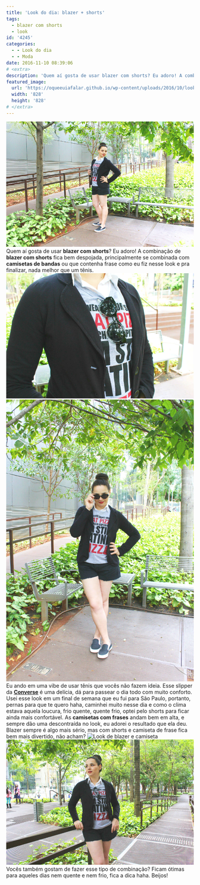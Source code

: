 ```yaml
---
title: 'Look do dia: blazer + shorts'
tags:
  - blazer com shorts
  - look
id: '4245'
categories:
  - - Look do dia
  - - Moda
date: 2016-11-10 08:39:06
# <extra>
description: 'Quem aí gosta de usar blazer com shorts? Eu adoro! A combinação de blazer com shorts fica bem despojada, principalmente se combinada com camisetas de bandas ou que contenha frase como eu fiz nesse look e pra finalizar, nada melhor que um tênis. Eu ando em uma vibe de usar tênis que vocês não fazem ideia. Esse slipper da Converse é uma delícia, dá para passear o dia todo com muito conforto. Usei esse look em um final de semana que eu fui para São Paulo, portanto, pernas para que te quero haha, caminhei muito nesse dia e como o clima estava aquela loucura, frio quente, quente frio, optei pelo shorts para ficar ainda mais confortável. As camisetas com frases andam bem em alta, e sempre dão uma descontraída no look, eu adorei o resultado que ela deu. Blazer sempre &hellip;'
featured_image: 
  url: 'https://oqueeuiafalar.github.io/wp-content/uploads/2016/10/look-blazer-shorts-e-tênis.jpg'
  width: '828'
  height: '828'
# </extra>
---
```


![Como usar shorts e blazer](/wp-content/uploads/2016/10/look-blazer-camiseta-e-shorts.jpg) Quem aí gosta de usar **blazer com shorts**? Eu adoro! A combinação de **blazer com shorts** fica bem despojada, principalmente se combinada com **camisetas de bandas** ou que contenha frase como eu fiz nesse look e pra finalizar, nada melhor que um tênis. ![Como usar blazer com camiseta divertida ](/wp-content/uploads/2016/10/look-blazer-e-camiseta.jpg) ![inspiração - blazer com shorts e tênis - como usar](/wp-content/uploads/2016/10/look-blazer-shorts-e-tênis.jpg) Eu ando em uma vibe de usar tênis que vocês não fazem ideia. Esse slipper da [**Converse**](http://converse.com.br/) é uma delícia, dá para passear o dia todo com muito conforto. Usei esse look em um final de semana que eu fui para São Paulo, portanto, pernas para que te quero haha, caminhei muito nesse dia e como o clima estava aquela loucura, frio quente, quente frio, optei pelo shorts para ficar ainda mais confortável. As **camisetas com frases** andam bem em alta, e sempre dão uma descontraída no look, eu adorei o resultado que ela deu. Blazer sempre é algo mais sério, mas com shorts e camiseta de frase fica bem mais divertido, não acham? ![Look de blazer e camiseta ](/wp-content/uploads/2016/10/como-usar-blazer-com-tênis-e-shorts.jpg) ![como usar camiseta com frases ](/wp-content/uploads/2016/10/look-shorts-blazer-e-camiseta.jpg) Vocês também gostam de fazer esse tipo de combinação? Ficam ótimas para aqueles dias nem quente e nem frio, fica a dica haha. Beijos!
